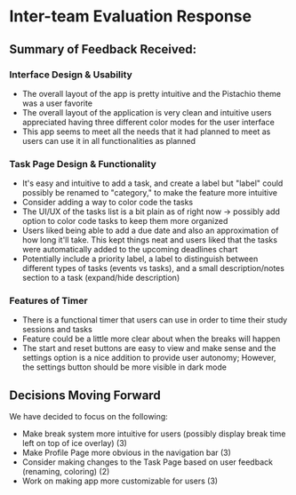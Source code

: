 # Inter-team Evaluation Response

## Summary of Feedback Received:
### Interface Design & Usability
- The overall layout of the app is pretty intuitive and the Pistachio theme was a user favorite
- The overall layout of the application is very clean and intuitive users appreciated having three different color modes for the user interface
- This app seems to meet all the needs that it had planned to meet as users can use it in all functionalities as planned

### Task Page Design & Functionality
- It's easy and intuitive to add a task, and create a label but "label" could possibly be renamed to "category," to make the feature more intuitive
- Consider adding a way to color code the tasks
- The UI/UX of the tasks list is a bit plain as of right now -> possibly add option to color code tasks to keep them more organized
- Users liked being able to add a due date and also an approximation of how long it'll take. This kept things neat and users liked that the tasks were automatically added to the upcoming deadlines chart
- Potentially include a priority label, a label to distinguish between different types of tasks (events vs tasks), and a small description/notes section to a task (expand/hide description)

### Features of Timer
- There is a functional timer that users can use in order to time their study sessions and tasks
- Feature could be a little more clear about when the breaks will happen
- The start and reset buttons are easy to view and make sense and the settings option is a nice addition to provide user autonomy; However, the settings button should be more visible in dark mode

## Decisions Moving Forward
We have decided to focus on the following:
- Make break system more intuitive for users (possibly display break time left on top of ice overlay) (3)
- Make Profile Page more obvious in the navigation bar (3)
- Consider making changes to the Task Page based on user feedback (renaming, coloring) (2)
- Work on making app more customizable for users (3)
